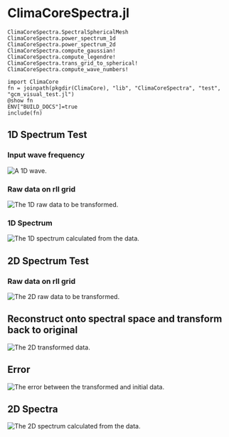 # ClimaCoreSpectra.jl

```@docs
ClimaCoreSpectra.SpectralSphericalMesh
ClimaCoreSpectra.power_spectrum_1d
ClimaCoreSpectra.power_spectrum_2d
ClimaCoreSpectra.compute_gaussian!
ClimaCoreSpectra.compute_legendre!
ClimaCoreSpectra.trans_grid_to_spherical!
ClimaCoreSpectra.compute_wave_numbers!
```

```@example
import ClimaCore
fn = joinpath(pkgdir(ClimaCore), "lib", "ClimaCoreSpectra", "test", "gcm_visual_test.jl")
@show fn
ENV["BUILD_DOCS"]=true
include(fn)
```

## 1D Spectrum Test
### Input wave frequency
![A 1D wave.](1D_spectrum_vs_wave_numbers_plot.png)

### Raw data on rll grid
![The 1D raw data to be transformed.](1D_raw_data_plot.png)
### 1D Spectrum
![The 1D spectrum calculated from the data.](1D_spectrum.png)
## 2D Spectrum Test

### Raw data on rll grid
![The 2D raw data to be transformed.](2d_raw_data_plot.png)
## Reconstruct onto spectral space and transform back to original
![The 2D transformed data.](2d_transformed.png)
## Error
![The error between the transformed and initial data.](error.png)
## 2D Spectra
![The 2D spectrum calculated from the data.](2d_spectra.png)

